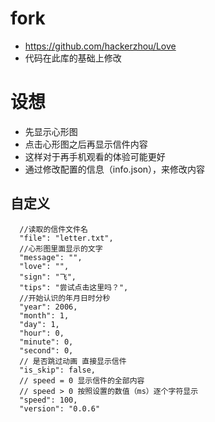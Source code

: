 # fork
* https://github.com/hackerzhou/Love
* 代码在此库的基础上修改

# 设想
* 先显示心形图
* 点击心形图之后再显示信件内容
* 这样对于再手机观看的体验可能更好
* 通过修改配置的信息（info.json），来修改内容

## 自定义
```json5
  //读取的信件文件名
  "file": "letter.txt",
  //心形图里面显示的文字
  "message": "",
  "love": "",
  "sign": "飞",
  "tips": "尝试点击这里吗？",
  //开始认识的年月日时分秒
  "year": 2006,
  "month": 1,
  "day": 1,
  "hour": 0,
  "minute": 0,
  "second": 0,
  // 是否跳过动画 直接显示信件
  "is_skip": false,
  // speed = 0 显示信件的全部内容
  // speed > 0 按照设置的数值（ms）逐个字符显示
  "speed": 100,
  "version": "0.0.6"
```